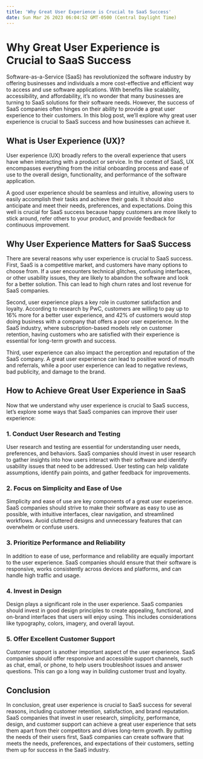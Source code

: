 ```yaml
---
title: 'Why Great User Experience is Crucial to SaaS Success'
date: Sun Mar 26 2023 06:04:52 GMT-0500 (Central Daylight Time)
---
```


# Why Great User Experience is Crucial to SaaS Success

Software-as-a-Service (SaaS) has revolutionized the software industry by offering businesses and individuals a more cost-effective and efficient way to access and use software applications. With benefits like scalability, accessibility, and affordability, it’s no wonder that many businesses are turning to SaaS solutions for their software needs. However, the success of SaaS companies often hinges on their ability to provide a great user experience to their customers. In this blog post, we’ll explore why great user experience is crucial to SaaS success and how businesses can achieve it.

## What is User Experience (UX)?

User experience (UX) broadly refers to the overall experience that users have when interacting with a product or service. In the context of SaaS, UX encompasses everything from the initial onboarding process and ease of use to the overall design, functionality, and performance of the software application.

A good user experience should be seamless and intuitive, allowing users to easily accomplish their tasks and achieve their goals. It should also anticipate and meet their needs, preferences, and expectations. Doing this well is crucial for SaaS success because happy customers are more likely to stick around, refer others to your product, and provide feedback for continuous improvement.

## Why User Experience Matters for SaaS Success

There are several reasons why user experience is crucial to SaaS success. First, SaaS is a competitive market, and customers have many options to choose from. If a user encounters technical glitches, confusing interfaces, or other usability issues, they are likely to abandon the software and look for a better solution. This can lead to high churn rates and lost revenue for SaaS companies.

Second, user experience plays a key role in customer satisfaction and loyalty. According to research by PwC, customers are willing to pay up to 16% more for a better user experience, and 42% of customers would stop doing business with a company that offers a poor user experience. In the SaaS industry, where subscription-based models rely on customer retention, having customers who are satisfied with their experience is essential for long-term growth and success.

Third, user experience can also impact the perception and reputation of the SaaS company. A great user experience can lead to positive word of mouth and referrals, while a poor user experience can lead to negative reviews, bad publicity, and damage to the brand.

## How to Achieve Great User Experience in SaaS

Now that we understand why user experience is crucial to SaaS success, let’s explore some ways that SaaS companies can improve their user experience:

### 1. Conduct User Research and Testing

User research and testing are essential for understanding user needs, preferences, and behaviors. SaaS companies should invest in user research to gather insights into how users interact with their software and identify usability issues that need to be addressed. User testing can help validate assumptions, identify pain points, and gather feedback for improvements.

### 2. Focus on Simplicity and Ease of Use

Simplicity and ease of use are key components of a great user experience. SaaS companies should strive to make their software as easy to use as possible, with intuitive interfaces, clear navigation, and streamlined workflows. Avoid cluttered designs and unnecessary features that can overwhelm or confuse users.

### 3. Prioritize Performance and Reliability

In addition to ease of use, performance and reliability are equally important to the user experience. SaaS companies should ensure that their software is responsive, works consistently across devices and platforms, and can handle high traffic and usage.

### 4. Invest in Design

Design plays a significant role in the user experience. SaaS companies should invest in good design principles to create appealing, functional, and on-brand interfaces that users will enjoy using. This includes considerations like typography, colors, imagery, and overall layout.

### 5. Offer Excellent Customer Support

Customer support is another important aspect of the user experience. SaaS companies should offer responsive and accessible support channels, such as chat, email, or phone, to help users troubleshoot issues and answer questions. This can go a long way in building customer trust and loyalty.

## Conclusion

In conclusion, great user experience is crucial to SaaS success for several reasons, including customer retention, satisfaction, and brand reputation. SaaS companies that invest in user research, simplicity, performance, design, and customer support can achieve a great user experience that sets them apart from their competitors and drives long-term growth. By putting the needs of their users first, SaaS companies can create software that meets the needs, preferences, and expectations of their customers, setting them up for success in the SaaS industry.
